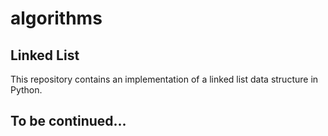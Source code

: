 # algorithms

## Linked List

This repository contains an implementation of a linked list data structure in Python.

## To be continued...